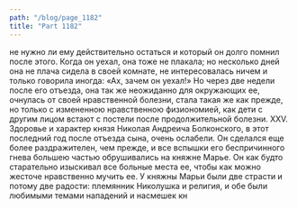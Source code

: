 ```yaml
---
path: "/blog/page_1182"
title: "Part 1182"
---
```


 не нужно ли ему действительно остаться и который он долго помнил после этого. Когда он уехал, она тоже не плакала; но несколько дней она не плача сидела в своей комнате, не интересовалась ничем и только говорила иногда: «Ах, зачем он уехал!»
Но через две недели после его отъезда, она так же неожиданно для окружающих ее, очнулась от своей нравственной болезни, стала такая же как прежде, но только с измененною нравственною физиономией, как дети с другим лицом встают с постели после продолжительной болезни.
XXV.
Здоровье и характер князя Николая Андреича Болконского, в этот последний год после отъезда сына, очень ослабели. Он сделался еще более раздражителен, чем прежде, и все вспышки его беспричинного гнева большею частью обрушивались на княжне Марье. Он как будто старательно изыскивал все больные места ее, чтобы как можно жесточе нравственно мучить ее. У княжны Марьи были две страсти и потому две радости: племянник Николушка и религия, и обе были любимыми темами нападений и насмешек кн
